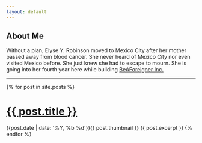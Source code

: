```yaml
---
layout: default
---
```


## About Me

Without a plan, Elyse Y. Robinson moved to Mexico City after her mother passed away from blood cancer. She never heard of Mexico City nor even visited Mexico before. She just knew she had to escape to mourn. She is going into her fourth year here while building <a href="https://www.beaforeigner.com">BeAForeigner Inc.</a>

<hr>

{% for post in site.posts %}
  <h1><a href="{{ post.url }}">{{ post.title }}</a></h1>
    {{post.date | date: '%Y, %b %d'}}{{ post.thumbnail }}
    {{ post.excerpt }}
{% endfor %}
